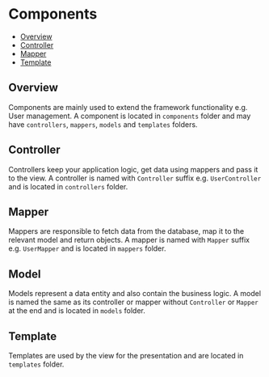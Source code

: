 # Components
- [Overview](#overview)
- [Controller](#controller)
- [Mapper](#mapper)
- [Template](#template)

<a name="overview"></a>
## Overview
Components are mainly used to extend the framework functionality e.g. User management. A component is located in `components` folder and may have `controllers`, `mappers`, `models` and `templates` folders.

<a name="controller"></a>
## Controller
Controllers keep your application logic, get data using mappers and pass it to the view. A controller is named with `Controller` suffix e.g. `UserController` and is located in `controllers` folder.

<a name="mapper"></a>
## Mapper
Mappers are responsible to fetch data from the database, map it to the relevant model and return objects. A mapper is named with `Mapper` suffix e.g. `UserMapper` and is located in `mappers` folder.

<a name="model"></a>
## Model
Models represent a data entity and also contain the business logic. A model is named the same as its controller or mapper without `Controller` or `Mapper` at the end and is located in `models` folder.

<a name="template"></a>
## Template
Templates are used by the view for the presentation and are located in `templates` folder.
